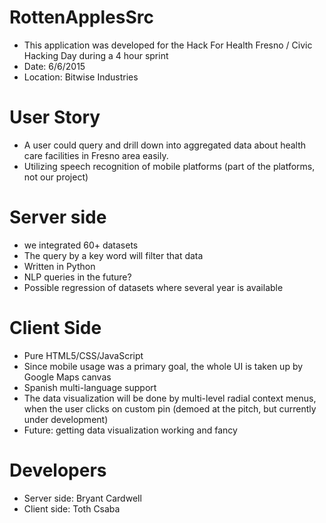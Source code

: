 # RottenApplesSrc

* This application was developed for the Hack For Health Fresno / Civic Hacking Day during a 4 hour sprint
* Date: 6/6/2015
* Location: Bitwise Industries

# User Story

* A user could query and drill down into aggregated data about health care facilities in Fresno area easily.
* Utilizing speech recognition of mobile platforms (part of the platforms, not our project)

# Server side

* we integrated 60+ datasets
* The query by a key word will filter that data
* Written in Python
* NLP queries in the future?
* Possible regression of datasets where several year is available

# Client Side

* Pure HTML5/CSS/JavaScript
* Since mobile usage was a primary goal, the whole UI is taken up by Google Maps canvas
* Spanish multi-language support
* The data visualization will be done by multi-level radial context menus, when the user clicks on custom pin
(demoed at the pitch, but currently under development)
* Future: getting data visualization working and fancy

# Developers

* Server side: Bryant Cardwell
* Client side: Toth Csaba
